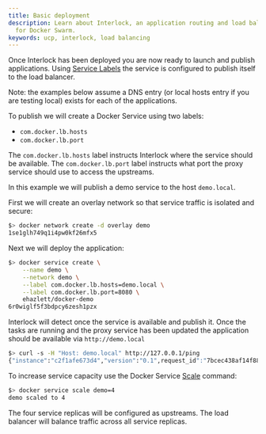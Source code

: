 ```yaml
---
title: Basic deployment
description: Learn about Interlock, an application routing and load balancing system
  for Docker Swarm.
keywords: ucp, interlock, load balancing
---
```


Once Interlock has been deployed you are now ready to launch and publish applications.
Using [Service Labels](https://docs.docker.com/engine/reference/commandline/service_create/#set-metadata-on-a-service--l-label)
the service is configured to publish itself to the load balancer.

Note: the examples below assume a DNS entry (or local hosts entry if you are testing local) exists
for each of the applications.

To publish we will create a Docker Service using two labels:

- `com.docker.lb.hosts`
- `com.docker.lb.port`

The `com.docker.lb.hosts` label instructs Interlock where the service should be available.
The `com.docker.lb.port` label instructs what port the proxy service should use to access
the upstreams.

In this example we will publish a demo service to the host `demo.local`.

First we will create an overlay network so that service traffic is isolated and secure:

```bash
$> docker network create -d overlay demo
1se1glh749q1i4pw0kf26mfx5
```

Next we will deploy the application:

```bash
$> docker service create \
    --name demo \
    --network demo \
    --label com.docker.lb.hosts=demo.local \
    --label com.docker.lb.port=8080 \
    ehazlett/docker-demo
6r0wiglf5f3bdpcy6zesh1pzx
```

Interlock will detect once the service is available and publish it.  Once the tasks are running
and the proxy service has been updated the application should be available via `http://demo.local`

```bash
$> curl -s -H "Host: demo.local" http://127.0.0.1/ping
{"instance":"c2f1afe673d4","version":"0.1",request_id":"7bcec438af14f8875ffc3deab9215bc5"}
```

To increase service capacity use the Docker Service [Scale](https://docs.docker.com/engine/swarm/swarm-tutorial/scale-service/) command:

```bash
$> docker service scale demo=4
demo scaled to 4
```

The four service replicas will be configured as upstreams.  The load balancer will balance traffic
across all service replicas.
